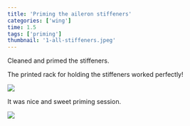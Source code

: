 ```yaml
---
title: 'Priming the aileron stiffeners'
categories: ['wing']
time: 1.5
tags: ['priming']
thumbnail: '1-all-stiffeners.jpeg'
---
```


Cleaned and primed the stiffeners.

<!-- more -->

The printed rack for holding the stiffeners worked perfectly!

![](./0-primed-rack.jpeg)

It was nice and sweet priming session.

![](./1-all-stiffeners.jpeg)
